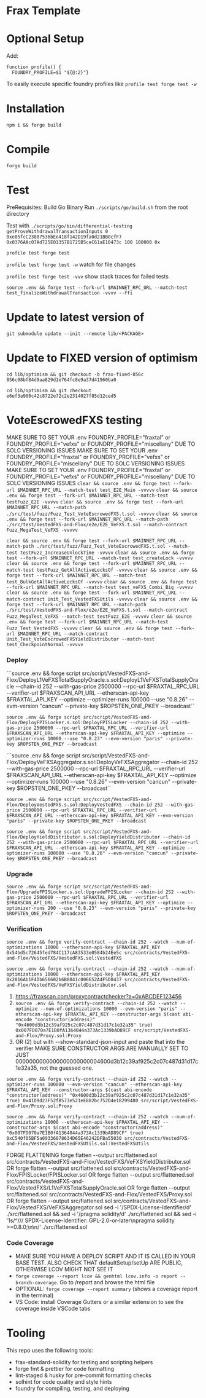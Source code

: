 # Frax Template

# Optional Setup
Add:
```
function profile() {
  FOUNDRY_PROFILE=$1 "${@:2}"}
```
To easily execute specific foundry profiles like `profile test forge test -w`

# Installation
`npm i && forge build`

# Compile
`forge build`

# Test
PreRequisites: Build Go Binary
Run `./scripts/go/build.sh` from the root directory

Test with `./scripts/go/bin/differential-testing getProveWithdrawalTransactionInputs 0 0xe05fcC23807536bEe418f142D19fa0d21BB0cfF7 0x0376AAc07Ad725E01357B1725B5ceC61aE10473c 100 100000 0x`

`profile test forge test`

`profile test forge test -w` watch for file changes

`profile test forge test -vvv` show stack traces for failed tests

`source .env && forge test --fork-url $MAINNET_RPC_URL --match-test test_finalizeWithdrawalTransaction -vvvv --ffi`

# Update to latest version of <PACKAGE>
`git submodule update --init --remote lib/<PACKAGE>`

# Update to FIXED version of optimism
`cd lib/optimism && git checkout -b frax-fixed-856c 856c08bf84d9aa829d1e764fc8e9a37d41960ba0`

<!-- After origin/alex/fix-fraxtal-tests -->
`cd lib/optimism && git checkout e6ef3a900c42c8722e72c2e2314027f85d12ced5`

# VoteEscrowedFXS testing
MAKE SURE TO SET YOUR .env FOUNDRY_PROFILE="fraxtal" or FOUNDRY_PROFILE="vefxs" or FOUNDRY_PROFILE="miscellany" DUE TO SOLC VERSIONING ISSUES
MAKE SURE TO SET YOUR .env FOUNDRY_PROFILE="fraxtal" or FOUNDRY_PROFILE="vefxs" or FOUNDRY_PROFILE="miscellany" DUE TO SOLC VERSIONING ISSUES
MAKE SURE TO SET YOUR .env FOUNDRY_PROFILE="fraxtal" or FOUNDRY_PROFILE="vefxs" or FOUNDRY_PROFILE="miscellany" DUE TO SOLC VERSIONING ISSUES
```clear && source .env && forge test --fork-url $MAINNET_RPC_URL --match-test test_E2E_Main -vvvvv```
```clear && source .env && forge test --fork-url $MAINNET_RPC_URL --match-test testFuzz_E2E -vvvvv```
```clear && source .env && forge test --fork-url $MAINNET_RPC_URL --match-path ./src/test/fuzz/Fuzz_Test_VoteEscrowedFXS.t.sol -vvvvv```
```clear && source .env && forge test --fork-url $MAINNET_RPC_URL --match-path ./src/test/VestedFXS-and-Flox/e2e/E2E_VeFXS.t.sol --match-contract Fuzz_MegaTest_VeFXS -vvvvv```

```clear && source .env && forge test --fork-url $MAINNET_RPC_URL --match-path ./src/test/fuzz/Fuzz_Test_VoteEscrowedFXS.t.sol --match-test testFuzz_IncreaseUnlockTime -vvvvv```
```clear && source .env && forge test --fork-url $MAINNET_RPC_URL --match-test test_createLock -vvvvv```
```clear && source .env && forge test --fork-url $MAINNET_RPC_URL --match-test testFuzz_GetAllActiveLocksOf -vvvvv```
```clear && source .env && forge test --fork-url $MAINNET_RPC_URL --match-test test_BulkGetAllActiveLocksOf -vvvvv```
```clear && source .env && forge test --fork-url $MAINNET_RPC_URL --match-test test_veFXS_Combi_Big -vvvvv```
```clear && source .env && forge test --fork-url $MAINNET_RPC_URL --match-contract Unit_Test_VestedFXSUtils -vvvvv```
```clear && source .env && forge test --fork-url $MAINNET_RPC_URL --match-path ./src/test/VestedFXS-and-Flox/e2e/E2E_VeFXS.t.sol --match-contract Fuzz_MegaTest_VeFXS --match-test testFuzz_E2E -vvvvv```
```clear && source .env && forge test --fork-url $MAINNET_RPC_URL --match-test Fuzz_Test_VestedFXS -vvvvv```
```clear && source .env && forge test --fork-url $MAINNET_RPC_URL --match-contract Unit_Test_VoteEscrowedFXSYieldDistributor --match-test test_CheckpointNormal -vvvvv```


### Deploy
```source .env && forge script src/script/VestedFXS-and-Flox/DeployL1VeFXSTotalSupplyOracle.s.sol:DeployL1VeFXSTotalSupplyOracle --chain-id 252 --with-gas-price 2500000 --rpc-url $FRAXTAL_RPC_URL --verifier-url $FRAXSCAN_API_URL --etherscan-api-key $FRAXTAL_API_KEY --optimize --optimizer-runs 100000 --use "0.8.26" --evm-version "cancun" --private-key $ROPSTEN_ONE_PKEY --broadcast``

```source .env && forge script src/script/VestedFXS-and-Flox/DeployFPISLocker.s.sol:DeployFPISLocker --chain-id 252 --with-gas-price 2500000 --rpc-url $FRAXTAL_RPC_URL --verifier-url $FRAXSCAN_API_URL --etherscan-api-key $FRAXTAL_API_KEY --optimize --optimizer-runs 10000 --use "0.8.23" --evm-version "paris" --private-key $ROPSTEN_ONE_PKEY --broadcast```

```source .env && forge script src/script/VestedFXS-and-Flox/DeployVeFXSAggregator.s.sol:DeployVeFXSAggregator --chain-id 252 --with-gas-price 2500000 --rpc-url $FRAXTAL_RPC_URL --verifier-url $FRAXSCAN_API_URL --etherscan-api-key $FRAXTAL_API_KEY --optimize --optimizer-runs 100000 --use "0.8.26" --evm-version "cancun" --private-key $ROPSTEN_ONE_PKEY --broadcast``

```source .env && forge script src/script/VestedFXS-and-Flox/DeployVestedFXS.s.sol:DeployVestedFXS --chain-id 252 --with-gas-price 2500000 --rpc-url $FRAXTAL_RPC_URL --verifier-url $FRAXSCAN_API_URL --etherscan-api-key $FRAXTAL_API_KEY --evm-version "paris" --private-key $ROPSTEN_ONE_PKEY --broadcast```

```source .env && forge script src/script/VestedFXS-and-Flox/DeployYieldDistributor.s.sol:DeployYieldDistributor --chain-id 252 --with-gas-price 2500000 --rpc-url $FRAXTAL_RPC_URL --verifier-url $FRAXSCAN_API_URL --etherscan-api-key $FRAXTAL_API_KEY --optimize --optimizer-runs 100000 --use "0.8.26" --evm-version "cancun" --private-key $ROPSTEN_ONE_PKEY --broadcast```

### Upgrade

```source .env && forge script src/script/VestedFXS-and-Flox/UpgradeFPISLocker.s.sol:UpgradeFPISLocker --chain-id 252 --with-gas-price 2500000 --rpc-url $FRAXTAL_RPC_URL --verifier-url $FRAXSCAN_API_URL --etherscan-api-key $FRAXTAL_API_KEY --optimize --optimizer-runs 200 --use "0.8.23" --evm-version "paris" --private-key $ROPSTEN_ONE_PKEY --broadcast```


### Verification


<!-- If you deployed it with forge here -->
<!-- veFXS Implementation -->
```source .env && forge verify-contract --chain-id 252 --watch --num-of-optimizations 10000 --etherscan-api-key $FRAXTAL_API_KEY 0x54bd5c72645fed784C117cA83533e0584b24Ee5c src/contracts/VestedFXS-and-Flox/VestedFXS/VestedFXS.sol:VestedFXS```

```source .env && forge verify-contract --chain-id 252 --watch --num-of-optimizations 10000 --etherscan-api-key $FRAXTAL_API_KEY 0x2816Ab1F4Db656602b6B0041c006652A4F5D0437 src/contracts/VestedFXS-and-Flox/VestedFXS/VeFXSYieldDistributor.sol```

<!-- veFXS Proxy -->
1) https://fraxscan.com/proxycontractchecker?a=0xABCDEF123456
2) ```source .env && forge verify-contract --chain-id 252 --watch --optimize --num-of-optimizations 10000 --evm-version "paris" --etherscan-api-key $FRAXTAL_API_KEY --constructor-args $(cast abi-encode "constructor(address)" "0x4600d3b12c39af925c2c07c487d31d17c1e32a35" true) 0x007FD070a7E1B0fA1364044a373Ac1339bAD89CF src/script/VestedFXS-and-Flox/Proxy.sol:Proxy```
3) OR (2) but with --show-standard-json-input and paste that into the verifier
MAKE SURE CONSTRUCTOR ARGS ARE MANUALLY SET TO JUST 0000000000000000000000004600d3b12c39af925c2c07c487d31d17c1e32a35, not the guessed one.

```source .env && forge verify-contract --chain-id 252 --watch --optimizer-runs 100000 --evm-version "cancun" --etherscan-api-key $FRAXTAL_API_KEY --constructor-args $(cast abi-encode "constructor(address)" "0x4600d3b12c39af925c2c07c487d31d17c1e32a35" true) 0x41D9d23F52fB573e521eE882bc752D4e18299480 src/script/VestedFXS-and-Flox/Proxy.sol:Proxy```

```source .env && forge verify-contract --chain-id 252 --watch --num-of-optimizations 10000 --etherscan-api-key $FRAXTAL_API_KEY --constructor-args $(cast abi-encode "constructor(address)" "0x007FD070a7E1B0fA1364044a373Ac1339bAD89CF" true) 0xC540f05BF5a09336078634D65E46242DFBa55030 src/contracts/VestedFXS-and-Flox/VestedFXS/VestedFXSUtils.sol:VestedFXSUtils```

FORGE FLATTENING
forge flatten --output src/flattened.sol src/contracts/VestedFXS-and-Flox/VestedFXS/VeFXSYieldDistributor.sol
OR forge flatten --output src/flattened.sol src/contracts/VestedFXS-and-Flox/FPISLocker/FPISLocker.sol
OR forge flatten --output src/flattened.sol src/contracts/VestedFXS-and-Flox/VestedFXS/L1VeFXSTotalSupplyOracle.sol
OR forge flatten --output src/flattened.sol src/contracts/VestedFXS-and-Flox/VestedFXS/Proxy.sol
OR forge flatten --output src/flattened.sol src/contracts/VestedFXS-and-Flox/VestedFXS/VeFXSAggregator.sol
sed -i '/SPDX-License-Identifier/d' ./src/flattened.sol &&
sed -i '/pragma solidity/d' ./src/flattened.sol &&
sed -i '1s/^/\/\/ SPDX-License-Identifier: GPL-2.0-or-later\npragma solidity >=0.8.0;\n\n/' ./src/flattened.sol 


### Code Coverage
* MAKE SURE YOU HAVE A DEPLOY SCRIPT AND IT IS CALLED IN YOUR BASE TEST. ALSO CHECK THAT defaultSetup/setUp ARE PUBLIC, OTHERWISE LCOV MIGHT NOT SEE IT
* ```forge coverage --report lcov && genhtml lcov.info -o report --branch-coverage```. Go to /report and browse the html file
* OPTIONAL: ```forge coverage --report summary``` (shows a coverage report in the terminal)
* VS Code: install Coverage Gutters or a similar extension to see the coverage inside VSCode tabs

# Tooling
This repo uses the following tools:
- frax-standard-solidity for testing and scripting helpers
- forge fmt & prettier for code formatting
- lint-staged & husky for pre-commit formatting checks
- solhint for code quality and style hints
- foundry for compiling, testing, and deploying
